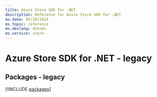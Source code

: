 ```yaml
---
title: Azure Store SDK for .NET
description: Reference for Azure Store SDK for .NET
ms.date: 05/28/2024
ms.topic: reference
ms.devlang: dotnet
ms.service: store
---
```

# Azure Store SDK for .NET - legacy
## Packages - legacy
[!INCLUDE [packages](store-index.md)]